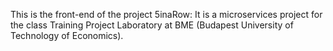 This is the front-end of the project 5inaRow: It is a microservices project for the class Training Project Laboratory at BME (Budapest University of Technology of Economics).

